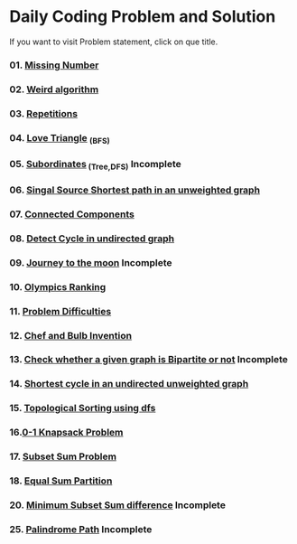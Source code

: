 # Daily Coding Problem and Solution

If you want to visit Problem statement, click on que title.

### 01. [Missing Number](https://cses.fi/problemset/task/1083)
### 02. [Weird algorithm](https://cses.fi/problemset/task/1068)
### 03. [Repetitions](https://cses.fi/problemset/task/1069)
### 04. [Love Triangle](https://codeforces.com/problemset/problem/939/A) <sub> (BFS)</sub>
### 05. [Subordinates](https://cses.fi/problemset/task/1674)<sub> (Tree,DFS)</sub> Incomplete
### 06. [Singal Source Shortest path in an unweighted graph](https://www.geeksforgeeks.org/shortest-path-unweighted-graph/)
### 07. [Connected Components](https://www.geeksforgeeks.org/connected-components-in-an-undirected-graph/)
### 08. [Detect Cycle in undirected graph](https://www.geeksforgeeks.org/detect-cycle-undirected-graph/)
### 09. [Journey to the moon](https://www.hackerrank.com/challenges/journey-to-the-moon/problem) Incomplete
### 10. [Olympics Ranking](https://www.codechef.com/AUG21B/problems/OLYRANK)
### 11. [Problem Difficulties](https://www.codechef.com/AUG21B/problems/PROBDIFF)
### 12. [Chef and Bulb Invention](https://www.codechef.com/AUG21B/problems/CHFINVNT)
### 13. [Check whether a given graph is Bipartite or not](https://www.geeksforgeeks.org/bipartite-graph/) Incomplete
### 14. [Shortest cycle in an undirected unweighted graph](https://www.geeksforgeeks.org/shortest-cycle-in-an-undirected-unweighted-graph/)
### 15. [Topological Sorting using dfs](https://www.geeksforgeeks.org/topological-sorting/)
### 16.[0-1 Knapsack Problem](https://www.geeksforgeeks.org/0-1-knapsack-problem-dp-10/)
### 17. [Subset Sum Problem](https://www.geeksforgeeks.org/subset-sum-problem-dp-25/)
### 18. [Equal Sum Partition](https://www.geeksforgeeks.org/partition-problem-dp-18/)
### 20. [Minimum Subset Sum difference](https://www.geeksforgeeks.org/partition-a-set-into-two-subsets-such-that-the-difference-of-subset-sums-is-minimum/) Incomplete
### 25. [Palindrome Path]() Incomplete